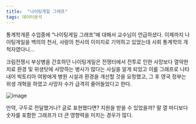 ```yaml
---
title:  "나이팅게일 그래프"
tags: 데이터분석
---
```


통계학개론 수업중에 “나이팅게일 그래프”에 대해서 교수님이 언급하셨다. 이제까지 나이팅게일을 백의의 천사, 사랑의 천사의 이미지로 기억하고 있었는데 사회 통계학의 개척자였다니…

크림전쟁시 부상병을 간호하던 나이팅게일은 전쟁터에서 전투로 인한 사망보다 열악한 치료 환경 및 위생탓에 사망하는 병사가 많다는 사실을 알게 되었고 이를 그래프로 나타내어 빅토리아 여왕에게 병원 시설과 환경을 개선할 것을 요청했고, 그 후 영국 정부는 위생 개혁을 하였고 사망자 수가 급격히 줄어들었다고 한다.

![image](https://user-images.githubusercontent.com/111643/115676161-46964680-a38a-11eb-9fa2-0ba5208efbca.png)

만약, 구두로 전달했거나? 글로 표현했다면? 지원을 받을 수 있었을까? 말 열 마디보다 숫자를 포함한 그래프가 더 큰 영향력을 미치는 경우가 많다.
